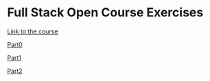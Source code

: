 # Full Stack Open Course Exercises
[Link to the course](https://fullstackopen.com/en/)

[Part0](https://github.com/GioTafone/fullStackOpen/tree/main/part0)

[Part1](https://github.com/GioTafone/fullStackOpen/tree/main/part1)

[Part2](https://github.com/GioTafone/fullStackOpen/tree/main/part2)
